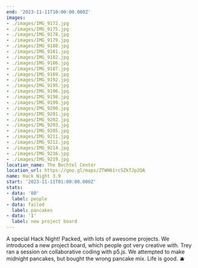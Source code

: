 ```yaml
---
end: '2023-11-11T10:00:00.000Z'
images:
- ./images/IMG_9172.jpg
- ./images/IMG_9175.jpg
- ./images/IMG_9178.jpg
- ./images/IMG_9179.jpg
- ./images/IMG_9180.jpg
- ./images/IMG_9181.jpg
- ./images/IMG_9182.jpg
- ./images/IMG_9186.jpg
- ./images/IMG_9187.jpg
- ./images/IMG_9189.jpg
- ./images/IMG_9192.jpg
- ./images/IMG_9195.jpg
- ./images/IMG_9196.jpg
- ./images/IMG_9198.jpg
- ./images/IMG_9199.jpg
- ./images/IMG_9200.jpg
- ./images/IMG_9201.jpg
- ./images/IMG_9202.jpg
- ./images/IMG_9203.jpg
- ./images/IMG_9205.jpg
- ./images/IMG_9211.jpg
- ./images/IMG_9212.jpg
- ./images/IMG_9214.jpg
- ./images/IMG_9216.jpg
- ./images/IMG_9219.jpg
location_name: The Bechtel Center
location_url: https://goo.gl/maps/ZTWH61rc5ZkTJp2QA
name: Hack Night 3.9
start: '2023-11-11T01:00:00.000Z'
stats:
- data: '80'
  label: people
- data: failed
  label: pancakes
- data: '1'
  label: new project board
---
```


A special Hack Night! Packed, with lots of awesome projects. We introduced a new project board, which people got very creative with. Trey ran a session on collaborative coding with p5.js. We attempted to make midnight pancakes, but bought the wrong pancake mix. Life is good. 🫐